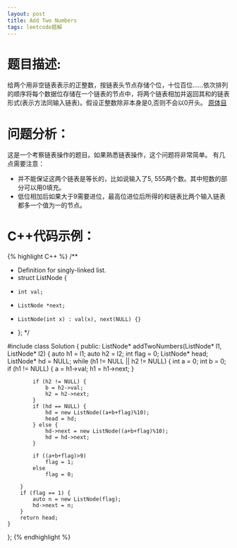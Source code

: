 ```yaml
---
layout: post
title: Add Two Numbers
tags: leetcode题解
---
```

# 题目描述:
给两个用非空链表表示的正整数，按链表头节点存储个位，十位百位……依次排列的顺序将每个数据位存储在一个链表的节点中，将两个链表相加并返回其和的链表形式(表示方法同输入链表)。假设正整数除非本身是0,否则不会以0开头。
[原体目](https://leetcode.com/problems/add-two-numbers)

# 问题分析：
这是一个考察链表操作的题目。如果熟悉链表操作，这个问题将非常简单。
有几点需要注意：
- 并不能保证这两个链表是等长的，比如说输入了5, 555两个数。其中短数的部分可以用0填充。
- 低位相加后如果大于9需要进位，最高位进位后所得的和链表比两个输入链表都多一个值为一的节点。

# C++代码示例：
{% highlight C++ %}
/**
 * Definition for singly-linked list.
 * struct ListNode {
 *     int val;
 *     ListNode *next;
 *     ListNode(int x) : val(x), next(NULL) {}
 * };
 */

#include <vector>
class Solution {
public:
    ListNode* addTwoNumbers(ListNode* l1, ListNode* l2) {
        auto h1 = l1; auto h2 = l2;
        int flag = 0;
        ListNode* head;
        ListNode* hd = NULL;
        while (h1 != NULL || h2 != NULL) {
            int a = 0;
            int b = 0;
            if (h1 != NULL) {
                a = h1->val;
                h1 = h1->next;
            }

            if (h2 != NULL) {
                b = h2->val;
                h2 = h2->next;
            }
            if (hd == NULL) {
                hd = new ListNode((a+b+flag)%10);
                head = hd;
            } else {
                hd->next = new ListNode((a+b+flag)%10);
                hd = hd->next;
            }

            if ((a+b+flag)>9)
                flag = 1;
            else
                flag = 0;

        }
        if (flag == 1) {
            auto n = new ListNode(flag);
            hd->next = n;
        }
        return head;
    }
};
{% endhighlight %}
